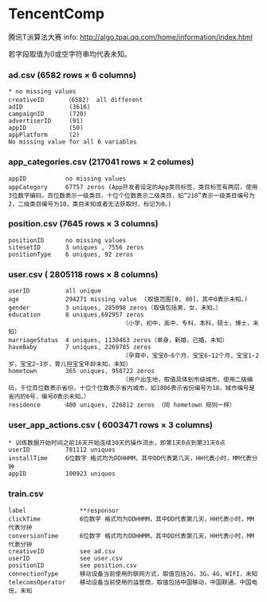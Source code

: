 # TencentComp
腾讯T派算法大赛
info: http://algo.tpai.qq.com/home/information/index.html

若字段取值为0或空字符串均代表未知。

### ad.csv  (6582 rows × 6 columns) 
    * no missing values
    creativeID      （6582)  all different
    adID             (3616)
    campaignID       (720)
    advertiserID     (91)
    appID            (50)
    appPlatform      (2)
    No missing value for all 6 variables


### app_categories.csv (217041 rows × 2 columes)
    appID           no missing values
    appCategory     67757 zeros (App开发者设定的App类目标签，类目标签有两层，使用3位数字编码，百位数表示一级类目，十位个位数表示二级类目，如“210”表示一级类目编号为2，二级类目编号为10，类目未知或者无法获取时，标记为0。)

### position.csv (7645 rows × 3 columns)
    positionID      no missing values
    sitesetID       3 uniques , 7556 zeros
    positionType    6 uniques, 92 zeros

### user.csv  ( 2805118 rows × 8 columns)
    userID          all unique
    age             294271 missing value  (取值范围[0, 80]，其中0表示未知。)
    gender          3 uniques, 285098 zeros（取值包括男，女，未知。）
    education       8 uniques,692957 zeros
                                    （小学，初中，高中，专科，本科，硕士，博士，未知）
    marriageStatus  4 uniques, 1130463 zeros（单身，新婚，已婚，未知）
    haveBaby        7 uniques, 2269785 zeros
                                    （孕育中，宝宝0~6个月，宝宝6~12个月，宝宝1~2岁，宝宝2~3岁，育儿但宝宝年龄未知，未知）
    hometown        365 uniques, 958722 zeros
                                    （用户出生地，取值具体到市级城市，使用二级编码，千位百位数表示省份，十位个位数表示省内城市，如1806表示省份编号为18，城市编号是省内的6号，编号0表示未知。）
    residence       400 uniques, 226812 zeros （同 hometown 规则一样）

### user_app_actions.csv ( 6003471 rows × 3 columns) 
    * 训练数据开始时间之前16天开始连续30天的操作流水，即第1天0点到第31天0点
    userID          781112 uniques 
    installTime     6位数字 格式均为DDHHMM，其中DD代表第几天，HH代表小时，MM代表分钟
    appID           100923 uniques



### train.csv 
    label               **responsor
    clickTime           6位数字 格式均为DDHHMM，其中DD代表第几天，HH代表小时，MM代表分钟
    conversionTime      6位数字 格式均为DDHHMM，其中DD代表第几天，HH代表小时，MM代表分钟
    creativeID          see ad.csv
    userID              see user.csv
    positionID          see position.csv
    connectionType      移动设备当前使用的联网方式，取值包括2G，3G，4G，WIFI，未知
    telecomsOperator    移动设备当前使用的运营商，取值包括中国移动，中国联通，中国电信，未知



